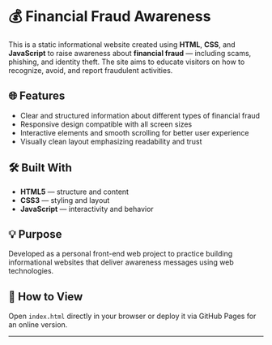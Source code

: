# 💰 Financial Fraud Awareness

This is a static informational website created using **HTML**, **CSS**, and **JavaScript** to raise awareness about **financial fraud** — including scams, phishing, and identity theft. The site aims to educate visitors on how to recognize, avoid, and report fraudulent activities.

## 🌐 Features
- Clear and structured information about different types of financial fraud
- Responsive design compatible with all screen sizes
- Interactive elements and smooth scrolling for better user experience
- Visually clean layout emphasizing readability and trust

## 🛠️ Built With
- **HTML5** — structure and content  
- **CSS3** — styling and layout  
- **JavaScript** — interactivity and behavior  

## 💡 Purpose
Developed as a personal front-end web project to practice building informational websites that deliver awareness messages using web technologies.

## 🚀 How to View
Open `index.html` directly in your browser or deploy it via GitHub Pages for an online version.

---
